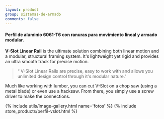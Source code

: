 ```yaml
---
layout: product
group: sistemas-de-armado
comments: false
---
```


#### Perfil de aluminio 6061-T6 con ranuras para movimiento lineal y armado modular.

**V-Slot Linear Rail** is the ultimate solution combining both linear motion and a modular, structural framing system. It's lightweight yet rigid and provides an ultra smooth track for precise motion.

>“ V-Slot Linear Rails are precise, easy to work with and allows you unlimited design control through it's modular nature."

Much like working with lumber, you can cut V-Slot on a chop saw (using a metal blade) or even use a hacksaw. From there, you simply use a screw driver to make the connections.


{% include utils/image-gallery.html name='fotos' %}
{% include store_products/perfil-vslot.html %}
